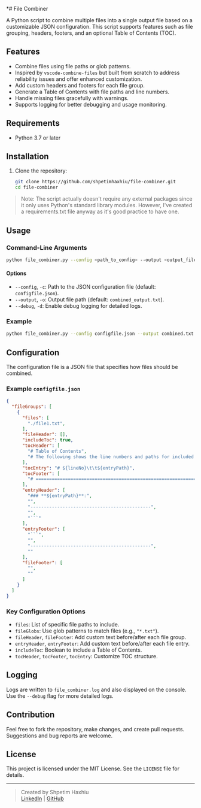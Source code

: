 *# File Combiner

A Python script to combine multiple files into a single output file based on a customizable JSON configuration. This script supports features such as file grouping, headers, footers, and an optional Table of Contents (TOC).

## Features

- Combine files using file paths or glob patterns.
- Inspired by `vscode-combine-files` but built from scratch to address reliability issues and offer enhanced customization.
- Add custom headers and footers for each file group.
- Generate a Table of Contents with file paths and line numbers.
- Handle missing files gracefully with warnings.
- Supports logging for better debugging and usage monitoring.

## Requirements

- Python 3.7 or later


## Installation

1. Clone the repository:

   ```bash
   git clone https://github.com/shpetimhaxhiu/file-combiner.git
   cd file-combiner
   ```

> Note: The script actually doesn't require any external packages since it only uses Python's standard library modules. However, I've created a requirements.txt file anyway as it's good practice to have one.

## Usage

### Command-Line Arguments

```bash
python file_combiner.py --config <path_to_config> --output <output_file> [--debug]
```

#### Options

- `--config`, `-c`: Path to the JSON configuration file (default: `configfile.json`).
- `--output`, `-o`: Output file path (default: `combined_output.txt`).
- `--debug`, `-d`: Enable debug logging for detailed logs.

### Example

```bash
python file_combiner.py --config configfile.json --output combined.txt
```

## Configuration

The configuration file is a JSON file that specifies how files should be combined.

### Example `configfile.json`

```json
{
  "fileGroups": [
    {
      "files": [
        "./file1.txt",
      ],
      "fileHeader": [],
      "includeToc": true,
      "tocHeader": [
        "# Table of Contents",
        "# The following shows the line numbers and paths for included files:"
      ],
      "tocEntry": "# ${lineNo}\t\t${entryPath}",
      "tocFooter": [
        "# ============================================================"
      ],
      "entryHeader": [
        "### **${entryPath}**:",
        "",
        "---------------------------------------------",
        "",
        "```"
      ],
      "entryFooter": [
        "```",
        "",
        "---------------------------------------------",
        ""
      ],
      "fileFooter": [
        "",
        ""
      ]
    }
  ]
}
```

### Key Configuration Options

- `files`: List of specific file paths to include.
- `fileGlobs`: Use glob patterns to match files (e.g., `"*.txt"`).
- `fileHeader`, `fileFooter`: Add custom text before/after each file group.
- `entryHeader`, `entryFooter`: Add custom text before/after each file entry.
- `includeToc`: Boolean to include a Table of Contents.
- `tocHeader`, `tocFooter`, `tocEntry`: Customize TOC structure.

## Logging

Logs are written to `file_combiner.log` and also displayed on the console. Use the `--debug` flag for more detailed logs.

## Contribution

Feel free to fork the repository, make changes, and create pull requests. Suggestions and bug reports are welcome.

## License

This project is licensed under the MIT License. See the `LICENSE` file for details.

---

> Created by Shpetim Haxhiu  
> [LinkedIn](https://linkedin.com/in/shpetimhaxhiu) | [GitHub](https://github.com/shpetimhaxhiu)